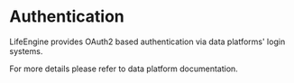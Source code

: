 # Authentication

LifeEngine provides OAuth2 based authentication via data platforms'
login systems.

For more details please refer to data platform documentation.
